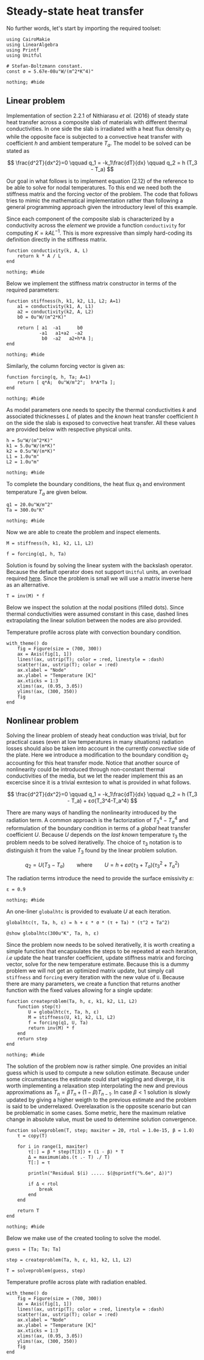 # Steady-state heat transfer

No further words, let's start by importing the required toolset:

```@example notebook
using CairoMakie
using LinearAlgebra
using Printf
using Unitful

# Stefan-Boltzmann constant.
const σ = 5.67e-08u"W/(m^2*K^4)"

nothing; #hide
```

## Linear problem

Implementation of section 2.2.1 of Nithiarasu *et al.* (2016) of steady state
heat transfer across a composite slab of materials with different thermal
conductivities. In one side the slab is irradiated with a heat flux density
$q_1$ while the opposite face is subjected to a convective heat transfer with
coefficient $h$ and ambient temperature $T_a$. The model to be solved can be
stated as

$$
\frac{d^2T}{dx^2}=0
\qquad q_1 = -k_1\frac{dT}{dx}
\qquad q_2 = h (T_3 -
T_a) 
$$

Our goal in what follows is to implement equation (2.12) of the reference to
be able to solve for nodal temperatures. To this end we need both the
stiffness matrix and the forcing vector of the problem. The code that follows
tries to mimic the mathematical implementation rather than following a general
programming approach given the introductory level of this example.

Since each component of the composite slab is characterized by a conductivity
across the *element* we provide a function `conductivity` for computing
$K=kAL^{-1}$. This is more expressive than simply hard-coding its definition
directly in the stiffness matrix.

```@example notebook
function conductivity(k, A, L)
    return k * A / L
end

nothing; #hide
```

Below we implement the stiffness matrix constructor in terms of the required
parameters:

```@example notebook
function stiffness(h, k1, k2, L1, L2; A=1)
    a1 = conductivity(k1, A, L1)
    a2 = conductivity(k2, A, L2)
    b0 = 0u"W/(m^2*K)"

    return [ a1  -a1      b0
            -a1   a1+a2  -a2
             b0  -a2   a2+h*A ];
end

nothing; #hide
```

Similarly, the column forcing vector is given as:

```@example notebook
function forcing(q, h, Ta; A=1)
    return [ q*A;  0u"W/m^2";  h*A*Ta ];
end

nothing; #hide
```

As model parameters one needs to specity the thermal conductivities $k$ and
associated thicknesses $L$ of plates and the *known* heat transfer coefficient
$h$ on the side the slab is exposed to convective heat transfer. All these
values are provided below with respective physical units.

```@example notebook
h = 5u"W/(m^2*K)"
k1 = 5.0u"W/(m*K)"
k2 = 0.5u"W/(m*K)"
L1 = 1.0u"m"
L2 = 1.0u"m"

nothing; #hide
```

To complete the boundary conditions, the heat flux $q_1$ and environment
temperature $T_a$ are given below.

```@example notebook
q1 = 20.0u"W/m^2"
Ta = 300.0u"K"

nothing; #hide
```

Now we are able to create the problem and inspect elements.

```@example notebook
M = stiffness(h, k1, k2, L1, L2)
```

```@example notebook
f = forcing(q1, h, Ta)
```

Solution is found by solving the linear system with the backslash operator.
Because the default operator does not support `Unitful` units, an overload
required
[here](https://github.com/PainterQubits/Unitful.jl/issues/46#issuecomment-1338712249).
Since the problem is small we will use a matrix inverse here as an alternative.


```@example notebook
T = inv(M) * f
```

Below we inspect the solution at the nodal positions (filled dots). Since
thermal conductivities were assumed constant in this case, dashed lines
extrapolating the linear solution between the nodes are also provided.

Temperature profile across plate with convection boundary condition.

```@example notebook
with_theme() do
    fig = Figure(size = (700, 300))
    ax = Axis(fig[1, 1])
    lines!(ax, ustrip(T); color = :red, linestyle = :dash)
    scatter!(ax, ustrip(T); color = :red)
    ax.xlabel = "Node"
    ax.ylabel = "Temperature [K]"
    ax.xticks = 1:3
    xlims!(ax, (0.95, 3.05))
    ylims!(ax, (300, 350))
    fig
end
```

## Nonlinear problem

Solving the linear problem of steady heat conduction was trivial, but for
practical cases (even at low temperatures in many situations) radiation losses
should also be taken into account in the currently *convective* side of the
plate. Here we introduce a modification to the boundary condition $q_2$
accounting for this heat transfer mode. Notice that another source of
nonlinearity could be introduced through non-constant thermal conductivities of
the media, but we let the reader implement this as an excercise since it is a
trivial exntesion to what is provided in what follows.

$$
\frac{d^2T}{dx^2}=0
\qquad
q_1 = -k_1\frac{dT}{dx}
\qquad
q_2 = h (T_3 - T_a) + εσ(T_3^4-T_a^4)
$$

There are many ways of handling the nonlinearity introduced by the radiation
term. A common approach is the factorization of $T_3^4-T_a^4$ and
reformulation of the boundary condition in terms of a *global* heat transfer
coefficient $U$. Because $U$ depends on the *last known* temperature $τ_3$
the problem needs to be solved iterativelly. The choice of $τ_3$ notation is
to distinguish it from the value $T_3$ found by the linear problem solution.

$$
q_2 = U (T_3 - T_a)
\qquad\text{where}\qquad
U = h + εσ(\tau_3+T_a)(\tau_3^2+T_a^2)
$$

The radiation terms introduce the need to provide the surface emissivity $ε$:

```@example notebook
ε = 0.9

nothing; #hide
```

An one-liner `globalhtc` is provided to evaluate $U$ at each iteration.

```@example notebook
globalhtc(τ, Ta, h, ε) = h + ε * σ * (τ + Ta) * (τ^2 + Ta^2)

@show globalhtc(300u"K", Ta, h, ε)
```

Since the problem now needs to be solved iterativelly, it is worth creating a
simple function that encapsulates the steps to be repeated at each iteration,
*i.e* update the heat transfer coefficient, update stiffness matrix and forcing
vector, solve for the new temperature estimate. Because this is a dummy problem
we will not get an optimized matrix update, but simply call `stiffness` and
`forcing` every iteration with the new value of `U`. Because there are many
parameters, we create a function that returns another function with the fixed
values allowing for a single update:

```@example notebook
function createproblem(Ta, h, ε, k1, k2, L1, L2)
    function step(τ)
        U = globalhtc(τ, Ta, h, ε)
        M = stiffness(U, k1, k2, L1, L2)
        f = forcing(q1, U, Ta)
        return inv(M) * f
    end
    return step
end

nothing; #hide
```

The solution of the problem now is rather simple. One provides an initial guess
which is used to compute a new solution estimate. Because under some
circumstances the estimate could start wiggling and diverge, it is worth
implementing a relaxation step interpolating the new and previous approximations
as $T_{n}=βT_{n}+(1-β)T_{n-1}$. In case $\beta<1$ solution is slowly updated by
giving a higher weigth to the previous estimate and the problem is said to be
underrelaxed. Overelaxation is the opposite scenario but can be problematic in
some cases. Some metric, here the maximum relative change in absolute value,
must be used to determine solution convergence.

```@example notebook
function solveproblem(T, step; maxiter = 20, rtol = 1.0e-15, β = 1.0)
    τ = copy(T)

    for i in range(1, maxiter)
        τ[:] = β * step(T[3]) + (1 - β) * T
        Δ = maximum(abs.(τ .- T) ./ T)
        T[:] = τ

        println("Residual $(i) ..... $(@sprintf("%.6e", Δ))")

        if Δ < rtol
            break
        end
    end

    return T
end

nothing; #hide
```

Below we make use of the created tooling to solve the model.

```@example notebook
guess = [Ta; Ta; Ta]

step = createproblem(Ta, h, ε, k1, k2, L1, L2)

T = solveproblem(guess, step)
```

Temperature profile across plate with radiation enabled.

```@example notebook
with_theme() do
    fig = Figure(size = (700, 300))
    ax = Axis(fig[1, 1])
    lines!(ax, ustrip(T); color = :red, linestyle = :dash)
    scatter!(ax, ustrip(T); color = :red)
    ax.xlabel = "Node"
    ax.ylabel = "Temperature [K]"
    ax.xticks = 1:3
    xlims!(ax, (0.95, 3.05))
    ylims!(ax, (300, 350))
    fig
end
```

